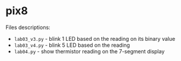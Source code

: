 # pix8

Files descriptions:
- `lab03_v3.py` - blink 1 LED based on the reading on its binary value
- `lab03_v4.py` - blink 5 LED based on the reading 
- `lab04.py` - show thermistor reading on the 7-segment display
